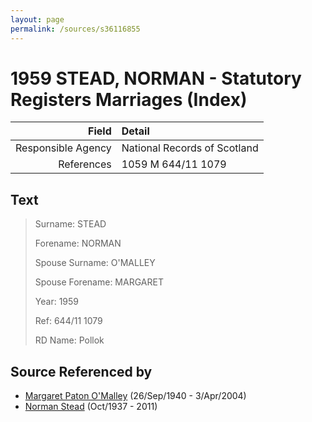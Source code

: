 ```yaml
---
layout: page
permalink: /sources/s36116855
---
```


# 1959 STEAD, NORMAN - Statutory Registers Marriages (Index)

Field | Detail
---:|:---
Responsible Agency | National Records of Scotland
References | 1059 M 644/11 1079

## Text

> Surname: STEAD
>
> Forename: NORMAN
>
> Spouse Surname: O'MALLEY
>
> Spouse Forename: MARGARET
>
> Year: 1959
>
> Ref: 644/11 1079
>
> RD Name: Pollok
>

## Source Referenced by

* [Margaret Paton O'Malley](../people/@46723082@-margaret-paton-o'malley-b1940-9-26-d2004-4-3.md) (26/Sep/1940 - 3/Apr/2004)
* [Norman Stead](../people/@69808462@-norman-stead-b1937-10-d2011.md) (Oct/1937 - 2011)
